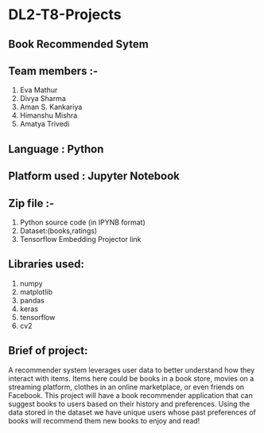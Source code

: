  # DL2-T8-Projects
 ## Book Recommended Sytem
 ## Team members :-
1. Eva Mathur
2. Divya Sharma 
3. Aman S. Kankariya
4. Himanshu Mishra 
5. Amatya Trivedi
## Language : Python
## Platform used : Jupyter Notebook
## Zip file :-
   1. Python source code (in IPYNB format)
   2. Dataset:(books,ratings)
   3. Tensorflow Embedding Projector link
## Libraries used:
  1. numpy
  2. matplotlib
  3. pandas
  4. keras
  5. tensorflow
  6. cv2
## Brief of project:
  A recommender system leverages user data to better understand how they interact with items. Items here could be books in a book store, movies on a streaming platform, clothes in an online marketplace, or even friends on Facebook. This project will have a book recommender application that can suggest books to users based on their history and preferences. Using the data stored in the dataset we have unique users whose past preferences of books will recommend them new books to enjoy and read!
  
    



 
